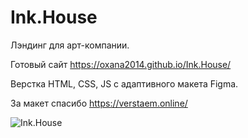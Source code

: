 ﻿# Ink.House
 
Лэндинг для арт-компании.

Готовый сайт https://oxana2014.github.io/Ink.House/

Верстка HTML, CSS, JS с адаптивного макета Figma.

За макет спасибо https://verstaem.online/

![Ink.House](https://github.com/Oxana2014/Ink.House/blob/main/Desktop_1440.jpg)
